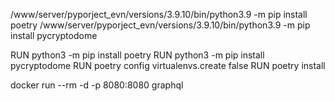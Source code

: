 
/www/server/pyporject_evn/versions/3.9.10/bin/python3.9 -m pip install poetry
/www/server/pyporject_evn/versions/3.9.10/bin/python3.9 -m pip install pycryptodome

RUN python3 -m pip install poetry
RUN python3 -m pip install pycryptodome
RUN poetry config virtualenvs.create false
RUN poetry install

docker run --rm -d -p 8080:8080 graphql
